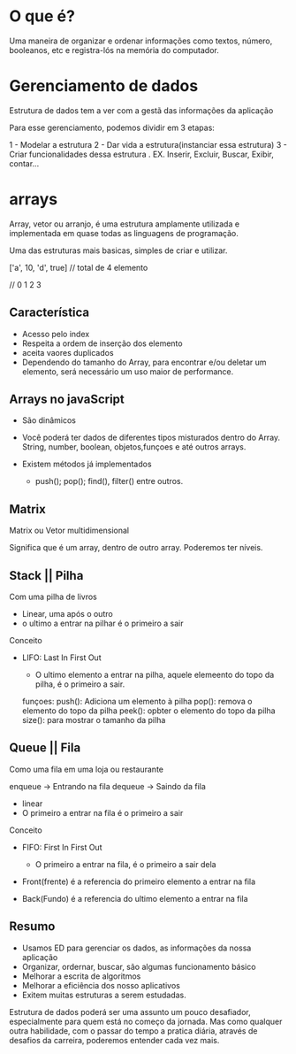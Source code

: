 # O que é? 

Uma maneira de organizar e ordenar informações como textos, número, booleanos, etc e registra-lós na memória do computador. 

# Gerenciamento de dados 
 Estrutura de dados tem a ver com a gestã das informações da aplicação 

 Para esse gerenciamento, podemos dividir em 3 etapas:

 1 - Modelar a estrutura
 2 - Dar vida a estrutura(instanciar essa estrutura)
 3 - Criar funcionalidades dessa estrutura
 . EX. Inserir, Excluir, Buscar, Exibir, contar... 

 # arrays 

 Array, vetor ou arranjo, é uma estrutura amplamente utilizada e implementada em quase todas as linguagens de programação. 

 Uma das estruturas mais basicas, simples de criar e utilizar. 

 ['a', 10, 'd', true] // total de 4 elemento

 // 0 1 2 3 

 ## Característica

 -  Acesso pelo index 
 - Respeita a ordem de inserção dos elemento 
 - aceita vaores duplicados
 - Dependendo do tamanho do Array, para encontrar e/ou deletar um elemento, será necessário um uso maior de performance.  

 ## Arrays no javaScript 
  - São dinâmicos 
  - Você poderá ter dados de diferentes tipos misturados dentro do Array. String, number, boolean, objetos,funçoes e até outros arrays. 

  - Existem métodos já implementados
    - push(); pop(); find(), filter() entre outros. 


## Matrix

Matrix ou Vetor multidimensional 

Significa que é um array, dentro de outro array. Poderemos ter níveis.

## Stack || Pilha

Com uma pilha de livros 
- Linear, uma após o outro 
- o ultimo a entrar na pilhar é o primeiro a sair 

Conceito
- LIFO: Last In First Out 
  - O ultimo elemento a entrar na pilha, aquele elemeento do topo da pilha, é o primeiro a sair. 

  funçoes: push(): Adiciona um elemento à pilha 
  pop(): remova o elemento do topo da pilha 
  peek(): opbter o elemento do topo da pilha
  size(): para mostrar o tamanho da pilha 


## Queue || Fila 

Como uma fila em uma loja ou restaurante

enqueue -> Entrando na fila 
dequeue -> Saindo da fila

- linear 
- O primeiro a entrar na fila é o primeiro a sair 

Conceito 
- FIFO: First In First Out
    - O primeiro a entrar na fila, é o primeiro a sair dela

- Front(frente) é a referencia do primeiro elemento a entrar na fila 
- Back(Fundo) é a referencia do ultimo elemento a entrar na fila

## Resumo 

- Usamos ED para gerenciar os dados, as informações da nossa aplicação 
- Organizar, ordernar, buscar, são algumas funcionamento básico
- Melhorar a escrita de algoritmos 
- Melhorar a eficiência dos nosso aplicativos 
- Exitem muitas estruturas a serem estudadas. 

Estrutura de dados poderá ser uma assunto um pouco desafiador, especialmente para quem está no começo da jornada. Mas como qualquer outra habilidade, com o passar do tempo a pratica diária, através de desafios da carreira, poderemos entender cada vez mais.